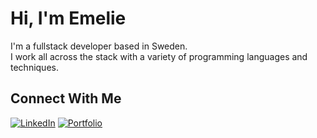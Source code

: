 # Hi, I'm Emelie 

I'm a fullstack developer based in Sweden.  
I work all across the stack with a variety of programming languages and techniques.  


## Connect With Me
[![LinkedIn](https://img.shields.io/badge/LinkedIn-6CAFE1?style=for-the-badge&logo=linkedin&logoColor=white)](www.linkedin.com/in/emelie-berg-3794b8258)
[![Portfolio](https://img.shields.io/badge/Portfolio-FF69B4?style=for-the-badge&logo=vercele&logoColor=white)](https://emmyme.vercel.app/) 


